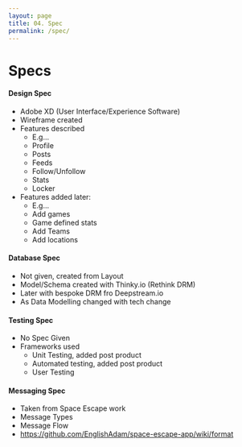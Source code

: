 ```yaml
---
layout: page
title: 04. Spec
permalink: /spec/
---
```

# Specs

#### Design Spec
* Adobe XD (User Interface/Experience Software)
* Wireframe created
* Features described
    * E.g...
    * Profile
    * Posts
    * Feeds
    * Follow/Unfollow
    * Stats
    * Locker
* Features added later:
    * E.g...
    * Add games
    * Game defined stats
    * Add Teams
    * Add locations

#### Database Spec
* Not given, created from Layout
* Model/Schema created with Thinky.io (Rethink DRM)
* Later with bespoke DRM fro Deepstream.io
* As Data Modelling changed with tech change

#### Testing Spec
* No Spec Given
* Frameworks used
    * Unit Testing, added post product
    * Automated testing, added post product
    * User Testing

#### Messaging Spec
* Taken from Space Escape work
* Message Types
* Message Flow
* https://github.com/EnglishAdam/space-escape-app/wiki/format